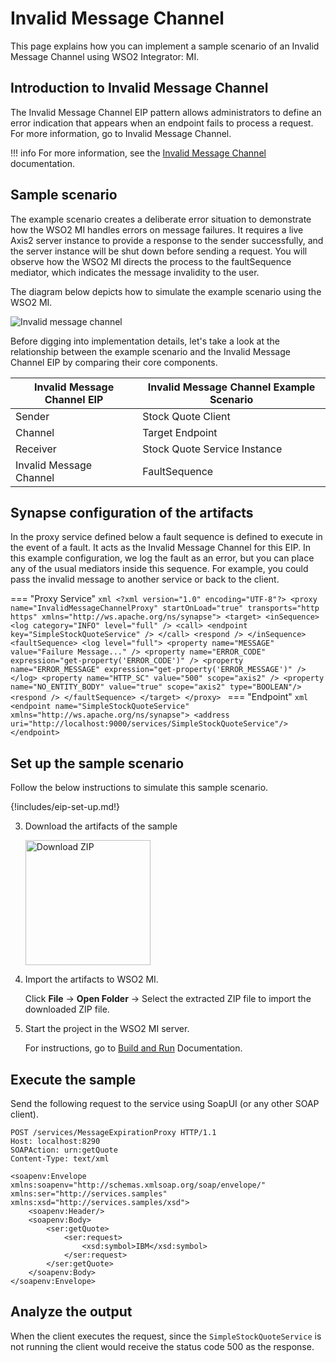 # Invalid Message Channel

This page explains how you can implement a sample scenario of an Invalid Message Channel using WSO2 Integrator: MI.

## Introduction to Invalid Message Channel

The Invalid Message Channel EIP pattern allows administrators to define an error indication that appears when an endpoint fails to process a request. For more information, go to Invalid Message Channel.

!!! info
    For more information, see the [Invalid Message Channel]({{base_path}}/assets/img/learn/enterprise-integration-patterns/messaging-channels/invalid-message-solution.gif) documentation.

## Sample scenario

The example scenario creates a deliberate error situation to demonstrate how the WSO2 MI handles errors on message failures. It requires a live Axis2 server instance to provide a response to the sender successfully, and the server instance will be shut down before sending a request. You will observe how the WSO2 MI directs the process to the faultSequence mediator, which indicates the message invalidity to the user.

The diagram below depicts how to simulate the example scenario using the WSO2 MI.

![Invalid message channel]({{base_path}}/assets/img/learn/enterprise-integration-patterns/messaging-channels/invalid-message-channel.png)

Before digging into implementation details, let's take a look at the relationship between the example scenario and the Invalid Message Channel EIP by comparing their core components.

| Invalid Message Channel EIP            | Invalid Message Channel Example Scenario            |
|----------------------------------------|-----------------------------------------------------|
| Sender                                 | Stock Quote Client                                  |
| Channel                                | Target Endpoint                                     |
| Receiver                               | Stock Quote Service Instance                        |
| Invalid Message Channel                | FaultSequence                                       |

## Synapse configuration of the artifacts

In the proxy service defined below a fault sequence is defined to execute in the event of a fault. It acts as the Invalid Message Channel for this EIP. In this example configuration, we log the fault as an error, but you can place any of the usual mediators inside this sequence. For example, you could pass the invalid message to another service or back to the client.

=== "Proxy Service"
    ```xml
    <?xml version="1.0" encoding="UTF-8"?>
    <proxy name="InvalidMessageChannelProxy" startOnLoad="true" transports="http https"
        xmlns="http://ws.apache.org/ns/synapse">
        <target>
            <inSequence>
                <log category="INFO" level="full" />
                <call>
                    <endpoint key="SimpleStockQuoteService" />
                </call>
                <respond />
            </inSequence>
            <faultSequence>
                <log level="full">
                    <property name="MESSAGE" value="Failure Message..." />
                    <property name="ERROR_CODE" expression="get-property('ERROR_CODE')" />
                    <property name="ERROR_MESSAGE" expression="get-property('ERROR_MESSAGE')" />
                </log>
                <property name="HTTP_SC" value="500" scope="axis2" />
                <property name="NO_ENTITY_BODY" value="true" scope="axis2" type="BOOLEAN"/>
                <respond />
            </faultSequence>
        </target>
    </proxy>
    ```
=== "Endpoint"
    ```xml
    <endpoint name="SimpleStockQuoteService" xmlns="http://ws.apache.org/ns/synapse">
       <address uri="http://localhost:9000/services/SimpleStockQuoteService"/>
    </endpoint>
    ```

## Set up the sample scenario

Follow the below instructions to simulate this sample scenario.

{!includes/eip-set-up.md!}

3. Download the artifacts of the sample

    <a href="{{base_path}}/assets/attachments/learn/enterprise-integration-patterns/InvalidMessageChannel.zip">
    <img src="{{base_path}}/assets/img/integrate/connectors/download-zip.png" width="200" alt="Download ZIP"></a>

4. Import the artifacts to WSO2 MI.

    Click **File** -> **Open Folder** -> Select the extracted ZIP file to import the downloaded ZIP file.

5. Start the project in the WSO2 MI server.

    For instructions, go to [Build and Run]({{base_path}}/develop/deploy-artifacts/#build-and-run) Documentation.

## Execute the sample

Send the following request to the service using SoapUI (or any other SOAP client).

```
POST /services/MessageExpirationProxy HTTP/1.1
Host: localhost:8290
SOAPAction: urn:getQuote
Content-Type: text/xml

<soapenv:Envelope xmlns:soapenv="http://schemas.xmlsoap.org/soap/envelope/" xmlns:ser="http://services.samples" xmlns:xsd="http://services.samples/xsd">
    <soapenv:Header/>
    <soapenv:Body>
        <ser:getQuote>    
            <ser:request>          
                <xsd:symbol>IBM</xsd:symbol>
            </ser:request>
        </ser:getQuote>
    </soapenv:Body>
</soapenv:Envelope>
```

## Analyze the output

When the client executes the request, since the `SimpleStockQuoteService` is not running the client would receive the status code 500 as the response.
